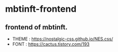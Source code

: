 # mbtinft-frontend
frontend of mbtinft.
---
* THEME : https://nostalgic-css.github.io/NES.css/
* FONT : https://cactus.tistory.com/193